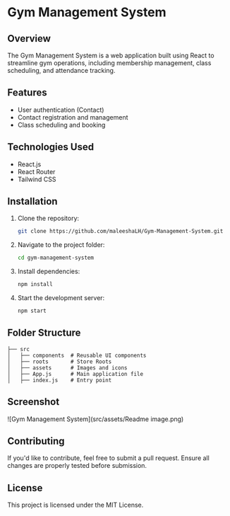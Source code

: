 # Gym Management System

## Overview
The Gym Management System is a web application built using React to streamline gym operations, including membership management, class scheduling, and attendance tracking.

## Features
- User authentication (Contact)
- Contact registration and management
- Class scheduling and booking

## Technologies Used
-  React.js
-  React Router
-  Tailwind CSS 


## Installation

1. Clone the repository:
   ```sh
   git clone https://github.com/maleeshaLH/Gym-Management-System.git
   ```
2. Navigate to the project folder:
   ```sh
   cd gym-management-system
   ```
3. Install dependencies:
   ```sh
   npm install
   ```
4. Start the development server:
   ```sh
   npm start
   ```

## Folder Structure
```
├── src
│   ├── components  # Reusable UI components
│   ├── roots       # Store Roots
│   ├── assets      # Images and icons
│   ├── App.js      # Main application file
│   ├── index.js    # Entry point
```

## Screenshot
![Gym Management System](src/assets/Readme image.png)

## Contributing
If you'd like to contribute, feel free to submit a pull request. Ensure all changes are properly tested before submission.

## License
This project is licensed under the MIT License.

